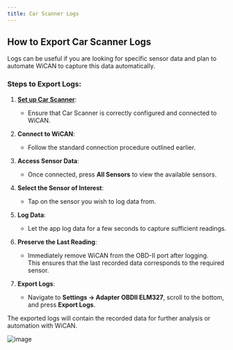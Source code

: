 ```yaml
---
title: Car Scanner Logs
---
```


## How to Export Car Scanner Logs

Logs can be useful if you are looking for specific sensor data and plan to automate WiCAN to capture this data automatically.

### Steps to Export Logs:
1. **[Set up Car Scanner](https://meatpihq.github.io/wican-fw/car_scanner/usage)**:
   - Ensure that Car Scanner is correctly configured and connected to WiCAN.

2. **Connect to WiCAN**:
   - Follow the standard connection procedure outlined earlier.

3. **Access Sensor Data**:
   - Once connected, press **All Sensors** to view the available sensors.

4. **Select the Sensor of Interest**:
   - Tap on the sensor you wish to log data from.

5. **Log Data**:
   - Let the app log data for a few seconds to capture sufficient readings.

6. **Preserve the Last Reading**:
   - Immediately remove WiCAN from the OBD-II port after logging.  
     This ensures that the last recorded data corresponds to the required sensor.

7. **Export Logs**:
   - Navigate to **Settings -> Adapter OBDII ELM327**, scroll to the bottom, and press **Export Logs**.

The exported logs will contain the recorded data for further analysis or automation with WiCAN.

![image](/car_scanner/car_scanner_export.png)
